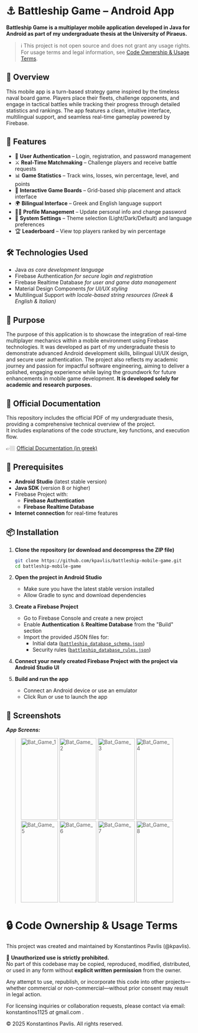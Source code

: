 # ⚓ Battleship Game – Android App

**Battleship Game is a multiplayer mobile application developed in Java for Android as part of my undergraduate thesis at the University of Piraeus.**

> ℹ️ This project is not open source and does not grant any usage rights.
> For usage terms and legal information, see [Code Ownership & Usage Terms](#-code-ownership--usage-terms).

## 📖 Overview

This mobile app is a turn-based strategy game inspired by the timeless naval board game. Players place their fleets, challenge opponents, and engage in tactical battles while tracking their progress through detailed statistics and rankings. The app features a clean, intuitive interface, multilingual support, and seamless real-time gameplay powered by Firebase.

## 📱 Features

- 🔐 **User Authentication** – Login, registration, and password management  
- ⚔️ **Real-Time Matchmaking** – Challenge players and receive battle requests  
- 📊 **Game Statistics** – Track wins, losses, win percentage, level, and points  
- 🧭 **Interactive Game Boards** – Grid-based ship placement and attack interface  
- 🌍 **Bilingual Interface** – Greek and English language support  
- 🧑‍💼 **Profile Management** – Update personal info and change password  
- 🎨 **System Settings** – Theme selection (Light/Dark/Default) and language preferences  
- 🏆 **Leaderboard** – View top players ranked by win percentage

## 🛠️ Technologies Used

- Java _as core development language_
- Firebase Authentication _for secure login and registration_
- Firebase Realtime Database _for user and game data management_ 
- Material Design Components _for UI/UX styling_  
- Multilingual Support _with locale-based string resources (Greek & English & Italian)_

## 🎯 Purpose

The purpose of this application is to showcase the integration of real-time multiplayer mechanics within a mobile environment using Firebase technologies. It was developed as part of my undergraduate thesis to demonstrate advanced Android development skills, bilingual UI/UX design, and secure user authentication. The project also reflects my academic journey and passion for impactful software engineering, aiming to deliver a polished, engaging experience while laying the groundwork for future enhancements in mobile game development. **It is developed solely for academic and research purposes.**

## 📙 Official Documentation

This repository includes the official PDF of my undergraduate thesis, providing a comprehensive technical overview of the project.  
It includes explanations of the code structure, key functions, and execution flow.

👉🏼 [Official Documentation (in greek)](project_resources/docs/Documentation_gr.pdf)

## 🧰 Prerequisites

- **Android Studio** (latest stable version)
- **Java SDK** (version 8 or higher)
- Firebase Project with:
   - **Firebase Authentication**
   - **Firebase Realtime Database**
- **Internet connection** for real-time features

## 📦 Installation

1. **Clone the repository (or download and decompress the ZIP file)**
   ```bash
   git clone https://github.com/kpavlis/battleship-mobile-game.git
   cd battleship-mobile-game

2. **Open the project in Android Studio**
   - Make sure you have the latest stable version installed
   - Allow Gradle to sync and download dependencies

3. **Create a Firebase Project**
   - Go to Firebase Console and create a new project
   - Enable **Authentication** & **Realtime Database** from the "Build" section
   - Import the provided JSON files for:
      - Initial data (<a href="/project_resources/firebase_config/battleship_database_schema.json">`battleship_database_schema.json`</a>)
      - Security rules (<a href="/project_resources/firebase_config/battleship_database_rules.json">`battleship_database_rules.json`</a>)

4. **Connect your newly created Firebase Project with the project via Android Studio UI**

5. **Build and run the app**
   - Connect an Android device or use an emulator
   - Click Run or use  to launch the app


## 📸 Screenshots

**_App Screens:_**  
> <img width="100" height="220" alt="Bat_Game_1" src="resources/screenshots/welcome_login_screen.png" />
> <img width="100" height="220" alt="Bat_Game_2" src="resources/screenshots/registration_form_screen.png" />
> <img width="100" height="220" alt="Bat_Game_3" src="resources/screenshots/home_instructions_screen.png" />
> <img width="100" height="220" alt="Bat_Game_4" src="resources/screenshots/opponent_selection_screen.png" />
> <img width="100" height="220" alt="Bat_Game_5" src="resources/screenshots/battle_request_popup.png" />
> <img width="100" height="220" alt="Bat_Game_6" src="resources/screenshots/user_statistics_screen.png" />
> <img width="100" height="220" alt="Bat_Game_7" src="resources/screenshots/live_game_screen_1.png" />
> <img width="100" height="220" alt="Bat_Game_8" src="resources/screenshots/live_game_screen_2.png" />


# 🔒 Code Ownership & Usage Terms

This project was created and maintained by Konstantinos Pavlis (@kpavlis).

🚫 **Unauthorized use is strictly prohibited.**  
No part of this codebase may be copied, reproduced, modified, distributed, or used in any form without **explicit written permission** from the owner.

Any attempt to use, republish, or incorporate this code into other projects—whether commercial or non-commercial—without prior consent may result in legal action.

For licensing inquiries or collaboration requests, please contact via email: konstantinos1125 _at_ gmail.com .

© 2025 Konstantinos Pavlis. All rights reserved.
